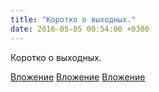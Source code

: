 ```yaml
---
title: "Коротко о выходных."
date: 2016-05-05 00:54:00 +0300
---
```


Коротко о выходных.


[Вложение](/assets/vk_photos/1/Cd7_j4BxozY.jpg)
[Вложение](/assets/vk_photos/1/-vh_0da4ui0.jpg)
[Вложение](/assets/vk_photos/1/x-HYc9jkEao.jpg)
